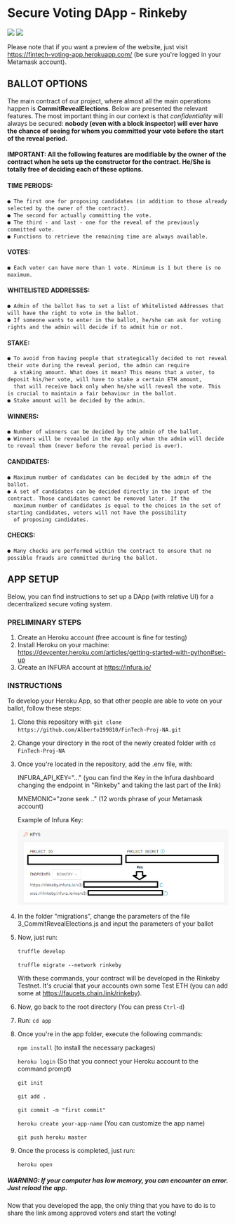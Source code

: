 # Secure Voting DApp - Rinkeby

<img src="https://img.shields.io/badge/Ethereum-20232A?style=for-the-badge&logo=ethereum&logoColor=white" width="130"> <img src="https://www.herokucdn.com/deploy/button.png" width="140">

Please note that if you want a preview of the website, just visit https://fintech-voting-app.herokuapp.com/ (be sure you're logged in your Metamask account).

## BALLOT OPTIONS

The main contract of our project, where almost all the main operations happen is **CommitRevealElections**. Below are presented the relevant features. The most important thing in our context is that *confidentiality* will always be secured: **nobody (even with a block inspector) will ever have the chance of seeing for whom you committed your vote before the start of the reveal period.**

#### IMPORTANT: All the following features are modifiable by the owner of the contract when he sets up the constructor for the contract. He/She is totally free of deciding each of these options.

#### TIME PERIODS:
```
● The first one for proposing candidates (in addition to those already selected by the owner of the contract).
● The second for actually committing the vote.
● The third - and last - one for the reveal of the previously committed vote.
● Functions to retrieve the remaining time are always available.
```

#### VOTES:
```
● Each voter can have more than 1 vote. Minimum is 1 but there is no maximum.
```

#### WHITELISTED ADDRESSES:
```
● Admin of the ballot has to set a list of Whitelisted Addresses that will have the right to vote in the ballot.
● If someone wants to enter in the ballot, he/she can ask for voting rights and the admin will decide if to admit him or not. 
```

#### STAKE:
```
● To avoid from having people that strategically decided to not reveal their vote during the reveal period, the admin can require 
  a staking amount. What does it mean? This means that a voter, to deposit his/her vote, will have to stake a certain ETH amount, 
  that will receive back only when he/she will reveal the vote. This is crucial to maintain a fair behaviour in the ballot. 
● Stake amount will be decided by the admin.
```

#### WINNERS:
```
● Number of winners can be decided by the admin of the ballot.
● Winners will be revealed in the App only when the admin will decide to reveal them (never before the reveal period is over).
```

#### CANDIDATES:
```
● Maximum number of candidates can be decided by the admin of the ballot. 
● A set of candidates can be decided directly in the input of the contract. Those candidates cannot be removed later. If the 
  maximum number of candidates is equal to the choices in the set of starting candidates, voters will not have the possibility
  of proposing candidates.
```

#### CHECKS:
```
● Many checks are performed within the contract to ensure that no possible frauds are committed during the ballot. 
```

## APP SETUP

Below, you can find instructions to set up a DApp (with relative UI) for a decentralized secure voting system.

### PRELIMINARY STEPS

1) Create an Heroku account (free account is fine for testing)
2) Install Heroku on your machine: https://devcenter.heroku.com/articles/getting-started-with-python#set-up
3) Create an INFURA account at https://infura.io/

### INSTRUCTIONS

To develop your Heroku App, so that other people are able to vote on your ballot, follow these steps:

1) Clone this repository with `git clone https://github.com/Alberto199810/FinTech-Proj-NA.git`
2) Change your directory in the root of the newly created folder with `cd FinTech-Proj-NA`
3) Once you're located in the repository, add the .env file, with:

   INFURA_API_KEY="..." (you can find the Key in the Infura dashboard changing the endpoint in "Rinkeby" and taking the last part of the link)
   
   MNEMONIC="zone seek .." (12 words phrase of your Metamask account)
   
   Example of Infura Key:
   
   <img src="https://github.com/Alberto199810/FinTech-Proj-NA/blob/main/Immagine.png" width="600">

4) In the folder "migrations", change the parameters of the file 3_CommitRevealElections.js and input the parameters of your ballot
5) Now, just run:

   `truffle develop`
   
   `truffle migrate --network rinkeby`

   With these commands, your contract will be developed in the Rinkeby Testnet. It's crucial that your accounts own some Test ETH (you can add some at https://faucets.chain.link/rinkeby).
   
6) Now, go back to the root directory (You can press `Ctrl-d`)
7) Run: `cd app`
8) Once you're in the app folder, execute the following commands:

   `npm install` (to install the necessary packages)

   `heroku login` (So that you connect your Heroku account to the command prompt)
   
   `git init`
   
   `git add .`
   
   `git commit -m "first commit"`
   
   `heroku create your-app-name` (You can customize the app name)
   
   `git push heroku master`
   
9) Once the process is completed, just run:
   
   `heroku open`
   
##### WARNING: If your computer has low memory, you can encounter an error. Just reload the app.

Now that you developed the app, the only thing that you have to do is to share the link among approved voters and start the voting!
